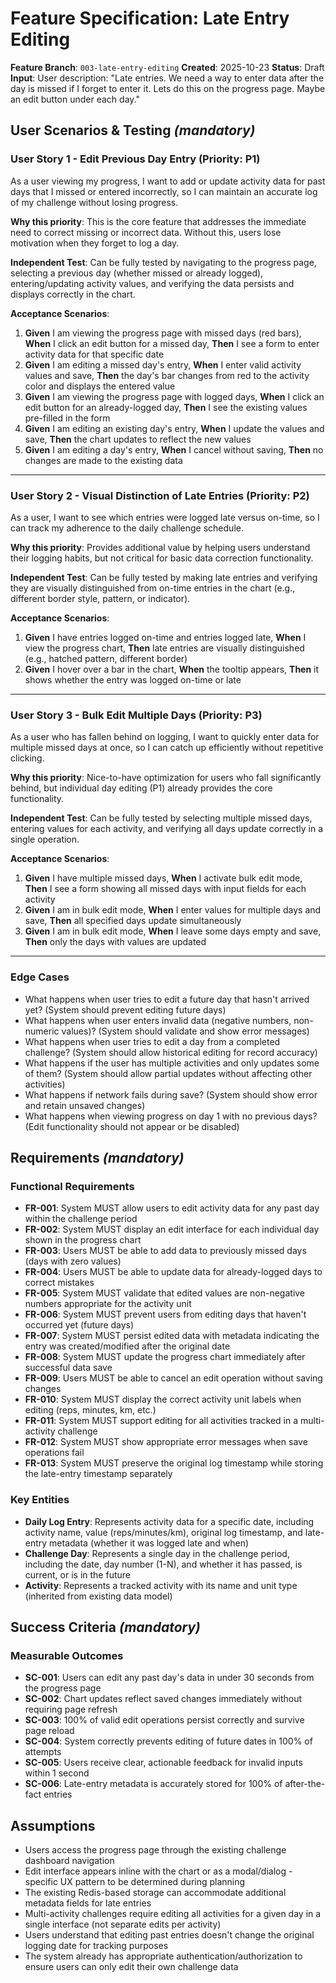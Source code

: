 # Feature Specification: Late Entry Editing

**Feature Branch**: `003-late-entry-editing`
**Created**: 2025-10-23
**Status**: Draft
**Input**: User description: "Late entries. We need a way to enter data after the day is missed if I forget to enter it. Lets do this on the progress page. Maybe an edit button under each day."

## User Scenarios & Testing *(mandatory)*

### User Story 1 - Edit Previous Day Entry (Priority: P1)

As a user viewing my progress, I want to add or update activity data for past days that I missed or entered incorrectly, so I can maintain an accurate log of my challenge without losing progress.

**Why this priority**: This is the core feature that addresses the immediate need to correct missing or incorrect data. Without this, users lose motivation when they forget to log a day.

**Independent Test**: Can be fully tested by navigating to the progress page, selecting a previous day (whether missed or already logged), entering/updating activity values, and verifying the data persists and displays correctly in the chart.

**Acceptance Scenarios**:

1. **Given** I am viewing the progress page with missed days (red bars), **When** I click an edit button for a missed day, **Then** I see a form to enter activity data for that specific date
2. **Given** I am editing a missed day's entry, **When** I enter valid activity values and save, **Then** the day's bar changes from red to the activity color and displays the entered value
3. **Given** I am viewing the progress page with logged days, **When** I click an edit button for an already-logged day, **Then** I see the existing values pre-filled in the form
4. **Given** I am editing an existing day's entry, **When** I update the values and save, **Then** the chart updates to reflect the new values
5. **Given** I am editing a day's entry, **When** I cancel without saving, **Then** no changes are made to the existing data

---

### User Story 2 - Visual Distinction of Late Entries (Priority: P2)

As a user, I want to see which entries were logged late versus on-time, so I can track my adherence to the daily challenge schedule.

**Why this priority**: Provides additional value by helping users understand their logging habits, but not critical for basic data correction functionality.

**Independent Test**: Can be fully tested by making late entries and verifying they are visually distinguished from on-time entries in the chart (e.g., different border style, pattern, or indicator).

**Acceptance Scenarios**:

1. **Given** I have entries logged on-time and entries logged late, **When** I view the progress chart, **Then** late entries are visually distinguished (e.g., hatched pattern, different border)
2. **Given** I hover over a bar in the chart, **When** the tooltip appears, **Then** it shows whether the entry was logged on-time or late

---

### User Story 3 - Bulk Edit Multiple Days (Priority: P3)

As a user who has fallen behind on logging, I want to quickly enter data for multiple missed days at once, so I can catch up efficiently without repetitive clicking.

**Why this priority**: Nice-to-have optimization for users who fall significantly behind, but individual day editing (P1) already provides the core functionality.

**Independent Test**: Can be fully tested by selecting multiple missed days, entering values for each activity, and verifying all days update correctly in a single operation.

**Acceptance Scenarios**:

1. **Given** I have multiple missed days, **When** I activate bulk edit mode, **Then** I see a form showing all missed days with input fields for each activity
2. **Given** I am in bulk edit mode, **When** I enter values for multiple days and save, **Then** all specified days update simultaneously
3. **Given** I am in bulk edit mode, **When** I leave some days empty and save, **Then** only the days with values are updated

---

### Edge Cases

- What happens when user tries to edit a future day that hasn't arrived yet? (System should prevent editing future days)
- What happens when user enters invalid data (negative numbers, non-numeric values)? (System should validate and show error messages)
- What happens when user tries to edit a day from a completed challenge? (System should allow historical editing for record accuracy)
- What happens if the user has multiple activities and only updates some of them? (System should allow partial updates without affecting other activities)
- What happens if network fails during save? (System should show error and retain unsaved changes)
- What happens when viewing progress on day 1 with no previous days? (Edit functionality should not appear or be disabled)

## Requirements *(mandatory)*

### Functional Requirements

- **FR-001**: System MUST allow users to edit activity data for any past day within the challenge period
- **FR-002**: System MUST display an edit interface for each individual day shown in the progress chart
- **FR-003**: Users MUST be able to add data to previously missed days (days with zero values)
- **FR-004**: Users MUST be able to update data for already-logged days to correct mistakes
- **FR-005**: System MUST validate that edited values are non-negative numbers appropriate for the activity unit
- **FR-006**: System MUST prevent users from editing days that haven't occurred yet (future days)
- **FR-007**: System MUST persist edited data with metadata indicating the entry was created/modified after the original date
- **FR-008**: System MUST update the progress chart immediately after successful data save
- **FR-009**: Users MUST be able to cancel an edit operation without saving changes
- **FR-010**: System MUST display the correct activity unit labels when editing (reps, minutes, km, etc.)
- **FR-011**: System MUST support editing for all activities tracked in a multi-activity challenge
- **FR-012**: System MUST show appropriate error messages when save operations fail
- **FR-013**: System MUST preserve the original log timestamp while storing the late-entry timestamp separately

### Key Entities

- **Daily Log Entry**: Represents activity data for a specific date, including activity name, value (reps/minutes/km), original log timestamp, and late-entry metadata (whether it was logged late and when)
- **Challenge Day**: Represents a single day in the challenge period, including the date, day number (1-N), and whether it has passed, is current, or is in the future
- **Activity**: Represents a tracked activity with its name and unit type (inherited from existing data model)

## Success Criteria *(mandatory)*

### Measurable Outcomes

- **SC-001**: Users can edit any past day's data in under 30 seconds from the progress page
- **SC-002**: Chart updates reflect saved changes immediately without requiring page refresh
- **SC-003**: 100% of valid edit operations persist correctly and survive page reload
- **SC-004**: System correctly prevents editing of future dates in 100% of attempts
- **SC-005**: Users receive clear, actionable feedback for invalid inputs within 1 second
- **SC-006**: Late-entry metadata is accurately stored for 100% of after-the-fact entries

## Assumptions

- Users access the progress page through the existing challenge dashboard navigation
- Edit interface appears inline with the chart or as a modal/dialog - specific UX pattern to be determined during planning
- The existing Redis-based storage can accommodate additional metadata fields for late entries
- Multi-activity challenges require editing all activities for a given day in a single interface (not separate edits per activity)
- Users understand that editing past entries doesn't change the original logging date for tracking purposes
- The system already has appropriate authentication/authorization to ensure users can only edit their own challenge data
